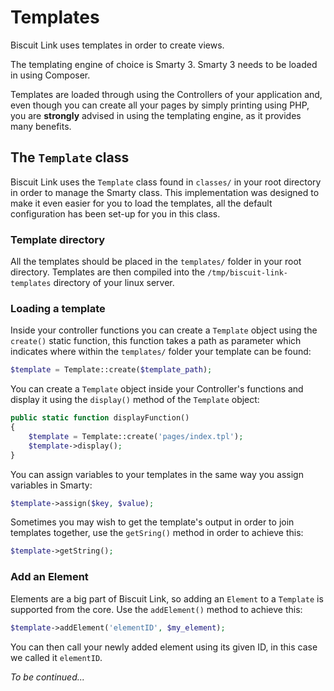 # Templates

Biscuit Link uses templates in order to create views.

The templating engine of choice is Smarty 3. Smarty 3 needs to be loaded in using Composer.

Templates are loaded through using the Controllers of your application and, even though you can create all your pages by simply printing using PHP, you are **strongly** advised in using the templating engine, as it provides many benefits.

## The `Template` class

Biscuit Link uses the `Template` class found in `classes/` in your root directory in order to manage the Smarty class. This implementation was designed to make it even easier for you to load the templates, all the default configuration has been set-up for you in this class.

### Template directory

All the templates should be placed in the `templates/` folder in your root directory. Templates are then compiled into the `/tmp/biscuit-link-templates` directory of your linux server.

### Loading a template

Inside your controller functions you can create a `Template` object using the `create()` static function, this function takes a path as parameter which indicates where within the `templates/` folder your template can be found:
```php
$template = Template::create($template_path);
```

You can create a `Template` object inside your Controller's functions and display it using the `display()` method of the `Template` object:
```php
public static function displayFunction()
{
    $template = Template::create('pages/index.tpl');
    $template->display();
}
```

You can assign variables to your templates in the same way you assign variables in Smarty:
```php
$template->assign($key, $value);
```

Sometimes you may wish to get the template's output in order to join templates together, use the `getSring()` method in order to achieve this:
```php
$template->getString();
```

### Add an Element

Elements are a big part of Biscuit Link, so adding an `Element` to a `Template` is supported from the core. Use the `addElement()` method to achieve this:
```php
$template->addElement('elementID', $my_element);
```

You can then call your newly added element using its given ID, in this case we called it `elementID`.


_To be continued..._
